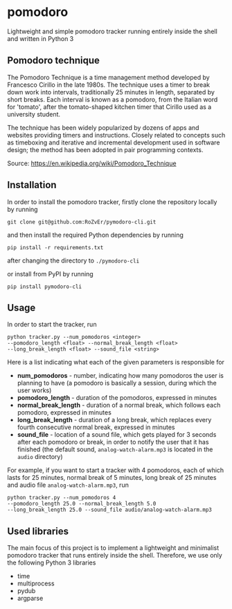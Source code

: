 # pomodoro
Lightweight and simple pomodoro tracker running entirely inside the shell and written in Python 3

## Pomodoro technique
The Pomodoro Technique is a time management method developed by Francesco Cirillo in the late 1980s. The technique uses a timer to break down work into intervals, traditionally 25 minutes in length, separated by short breaks. Each interval is known as a pomodoro, from the Italian word for 'tomato', after the tomato-shaped kitchen timer that Cirillo used as a university student.

The technique has been widely popularized by dozens of apps and websites providing timers and instructions. Closely related to concepts such as timeboxing and iterative and incremental development used in software design; the method has been adopted in pair programming contexts.

Source: https://en.wikipedia.org/wiki/Pomodoro_Technique

## Installation
In order to install the pomodoro tracker, firstly clone the repository locally by running

```
git clone git@github.com:RoZvEr/pymodoro-cli.git
```

and then install the required Python dependencies by running

```
pip install -r requirements.txt
```

after changing the directory to ``./pymodoro-cli``

or install from PyPI by running

```
pip install pymodoro-cli

```

## Usage
In order to start the tracker, run

```
python tracker.py --num_pomodoros <integer>
--pomodoro_length <float> --normal_break_length <float>
--long_break_length <float> --sound_file <string>
```

Here is a list indicating what each of the given parameters is responsible for
* **num_pomodoros** - number, indicating how many pomodoros the user is planning to have 
(a pomodoro is basically a session, during which the user works)
* **pomodoro_length** - duration of the pomodoros, expressed in minutes
* **normal_break_length** - duration of a normal break, which follows each pomodoro, 
expressed in minutes
* **long_break_length** - duration of a long break, which replaces every fourth consecutive
 normal break, expressed in minutes
* **sound_file** - location of a sound file, which gets played for 3 seconds after each pomodoro or break,
in order to notify the user that it has finished (the default sound, ``analog-watch-alarm.mp3`` is located
in the ``audio`` directory)

For example, if you want to start a tracker with 4 pomodoros, each of which lasts for 25 minutes, normal break of
5 minutes, long break of 25 minutes and audio file ``analog-watch-alarm.mp3``, run

```
python tracker.py --num_pomodoros 4
--pomodoro_length 25.0 --normal_break_length 5.0
--long_break_length 25.0 --sound_file audio/analog-watch-alarm.mp3
```

## Used libraries
The main focus of this project is to implement a lightweight and minimalist pomodoro
tracker that runs entirely inside the shell. Therefore, we use only the following
Python 3 libraries

* time
* multiprocess
* pydub
* argparse

